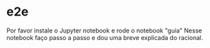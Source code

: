 # e2e

Por favor instale o Jupyter notebook e rode o notebook "guia"
Nesse notebook faço passo a passo e dou uma breve explicada do racional.


